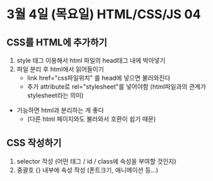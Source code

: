 # 3월 4일 (목요일) HTML/CSS/JS 04

## CSS를 HTML에 추가하기

1. style 태그 이용해서 html 파일의 head태그 내에 박아넣기
2. 파일 분리 후 html에서 읽어들이기
   - link href="css파일위치" 를 head에 넣으면 불러와진다
   - 추가 attribute로 rel="stylesheet"를 넣어야함 (html파일과의 관계가 stylesheet라는 의미)

- 가능하면 html과 분리하는 게 좋다
  - (다른 html 페이지와도 불러와서 호환이 쉽기 때문)

## CSS 작성하기

1. selector 작성 (어떤 태그 / id / class에 속성을 부여할 것인지)
2. 중괄호 {} 내부에 속성 작성 (폰트크기, 애니메이션 등...)
